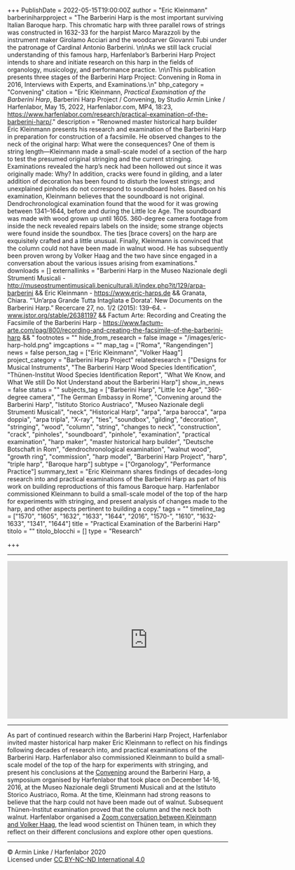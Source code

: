 +++
PublishDate = 2022-05-15T19:00:00Z
author = "Eric Kleinmann"
barberiniharpproject = "The Barberini Harp is the most important surviving Italian Baroque harp. This chromatic harp with three parallel rows of strings was constructed in 1632-33 for the harpist Marco Marazzoli by the instrument maker Girolamo Acciari and the woodcarver Giovanni Tubi under the patronage of Cardinal Antonio Barberini. \n\nAs we still lack crucial understanding of this famous harp, Harfenlabor’s Barberini Harp Project intends to share and initiate research on this harp in the fields of organology, musicology, and performance practice. \n\nThis publication presents three stages of the Barberini Harp Project: Convening in Roma in 2016, Interviews with Experts, and Examinations.\n"
bhp_category = "Convening"
citation = "Eric Kleinmann, <i>Practical Examination of the Barberini Harp</i>, Barberini Harp Project / Convening, by Studio Armin Linke / Harfenlabor, May 15, 2022, Harfenlabor.com, MP4, 18:23, https://www.harfenlabor.com/research/practical-examination-of-the-barberini-harp/."
description = "Renowned master historical harp builder Eric Kleinmann presents his research and examination of the Barberini Harp in preparation for construction of a facsimile. He observed changes to the neck of the original harp: What were the consequences? One of them is string length—Kleinmann made a small-scale model of a section of the harp to test the presumed original stringing and the current stringing. Examinations revealed the harp’s neck had been hollowed out since it was originally made: Why? In addition, cracks were found in gilding, and a later addition of decoration has been found to disturb the lowest strings; and unexplained pinholes do not correspond to soundboard holes. Based on his examination, Kleinmann believes that the soundboard is not original. Dendrochronological examination found that the wood for it was growing between 1341–1644, before and during the Little Ice Age. The soundboard was made with wood grown up until 1605. 360-degree camera footage from inside the neck revealed repairs labels on the inside; some strange objects were found inside the soundbox. The ties [brace covers] on the harp are exquisitely crafted and a little unusual. Finally, Kleinmann is convinced that the column could not have been made in walnut wood. He has subsequently been proven wrong by Volker Haag and the two have since engaged in a conversation about the various issues arising from examinations."
downloads = []
externallinks = "Barberini Harp in the Museo Nazionale degli Strumenti Musicali - http://museostrumentimusicali.beniculturali.it/index.php?it/129/arpa-barberini &&  Eric Kleinmann - https://www.eric-harps.de && Granata, Chiara. “‘Un’arpa Grande Tutta Intagliata e Dorata’. New Documents on the Barberini Harp.” Recercare 27, no. 1/2 (2015): 139–64. - www.jstor.org/stable/26381197 && Factum Arte: Recording and Creating the Facsimile of the Barberini Harp - https://www.factum-arte.com/pag/800/recording-and-creating-the-facsimile-of-the-barberini-harp && "
footnotes = ""
hide_from_research = false
image = "/images/eric-harp-hold.png"
imgcaptions = ""
map_tag = ["Roma", "Rangendingen"]
news = false
person_tag = ["Eric Kleinmann", "Volker Haag"]
project_category = "Barberini Harp Project"
relatedresearch = ["Designs for Musical Instruments", "The Barberini Harp Wood Species Identification", "Thünen-Institut Wood Species Identification Report", "What We Know, and What We still Do Not Understand about the Barberini Harp"]
show_in_news = false
status = ""
subjects_tag = ["Barberini Harp", "Little Ice Age", "360-degree camera", "The German Embassy in Rome", "Convening around the Barberini Harp", "Istituto Storico Austriaco", "Museo Nazionale degli Strumenti Musicali", "neck", "Historical Harp", "arpa", "arpa barocca", "arpa doppia", "arpa tripla", "X-ray", "ties", "soundbox", "gilding", "decoration", "stringing", "wood", "column", "string", "changes to neck", "construction", "crack", "pinholes", "soundboard", "pinhole", "examination", "practical examination", "harp maker", "master historical harp builder", "Deutsche Botschaft in Rom", "dendrochronological examination", "walnut wood", "growth ring", "commission", "harp model", "Barberini Harp Project", "harp", "triple harp", "Baroque harp"]
subtype = ["Organology", "Performance Practice"]
summary_text = "Eric Kleinmann shares findings of decades-long research into and practical examinations of the Barberini Harp as part of his work on building reproductions of this famous Baroque harp. Harfenlabor commissioned Kleinmann to build a small-scale model of the top of the harp for experiments with stringing, and present analysis of changes made to the harp, and other aspects pertinent to building a copy."
tags = ""
timeline_tag = ["1570", "1605", "1632", "1633", "1644", "2016", "1570-", "1610", "1632-1633", "1341", "1644"]
title = "Practical Examination of the Barberini Harp"
titolo = ""
titolo_blocchi = []
type = "Research"

+++
***

<div class="embed-responsive embed-responsive-16by9"> <iframe src="https://player.vimeo.com/video/639053636?color=ffffff&title=0&byline=0&portrait=0" width="640" height="360" frameborder="0" allow="autoplay; fullscreen; picture-in-picture" allowfullscreen></iframe></div><div class="chapters"></div>

***

As part of continued research within the <span id="subjects_tag">Barberini Harp Project</span>, Harfenlabor invited master historical harp maker <span id="person_tag">Eric Kleinmann</span> to reflect on his findings following decades of research into, and practical examinations of the <span id="subjects_tag">Barberini Harp</span>. Harfenlabor also commissioned Kleinmann to build a small-scale model of the top of the harp for experiments with stringing, and present his conclusions at the [Convening](https://harfenlabor.com/projects/bhpconvening/) around the Barberini Harp, a symposium organised by Harfenlabor that took place on December 14-16, 2016, at the Museo Nazionale degli Strumenti Musicali and at the Istituto Storico Austriaco, Roma. At the time, Kleinmann had strong reasons to believe that the harp could not have been made out of walnut. Subsequent Thünen-Institut examination proved that the column and the neck both walnut. Harfenlabor organised a [Zoom conversation between Kleinmann and Volker Haag](https://www.harfenlabor.com/research/wood-science-meets-historical-instrument-making/), the lead wood scientist on Thünen team, in which they reflect on their different conclusions and explore other open questions.

***

© Armin Linke / Harfenlabor 2020  
Licensed under [CC BY-NC-ND International 4.0](https://harfenlabor.netlify.app/aboutpage/#ccbyncnd)